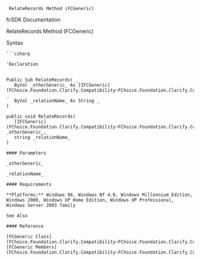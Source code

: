 ﻿     RelateRecords Method (FCGeneric)                                                   

fcSDK Documentation

RelateRecords Method (FCGeneric)

Syntax

```vbnet
```csharp

'Declaration
 

Public Sub RelateRecords( _
   ByVal _otherGeneric_ As [IFCGeneric](FChoice.Foundation.Clarify.Compatibility~FChoice.Foundation.Clarify.Compatibility.IFCGeneric.md), _
   ByVal _relationName_ As String _
) 

public void RelateRecords( 
   [IFCGeneric](FChoice.Foundation.Clarify.Compatibility~FChoice.Foundation.Clarify.Compatibility.IFCGeneric.md) _otherGeneric_,
   string _relationName_
)

#### Parameters

_otherGeneric_

_relationName_

#### Requirements

**Platforms:** Windows 98, Windows NT 4.0, Windows Millennium Edition, Windows 2000, Windows XP Home Edition, Windows XP Professional, Windows Server 2003 family

See Also

#### Reference

[FCGeneric Class](FChoice.Foundation.Clarify.Compatibility~FChoice.Foundation.Clarify.Compatibility.FCGeneric.md)  
[FCGeneric Members](FChoice.Foundation.Clarify.Compatibility~FChoice.Foundation.Clarify.Compatibility.FCGeneric_members.md)